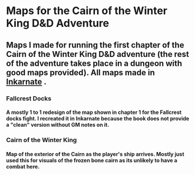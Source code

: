 # Maps for the Cairn of the Winter King D&D Adventure
## Maps I made for running the first chapter of the Cairn of the Winter King D&D adventure (the rest of the adventure takes place in a dungeon with good maps provided). All maps made in [Inkarnate](https://inkarnate.com/) .

### Fallcrest Docks
#### A mostly 1 to 1 redesign of the map shown in chapter 1 for the Fallcrest docks fight. I recreated it in Inkarnate because the book does not provide a "clean" version without GM notes on it.

### Cairn of the Winter King
#### Map of the exterior of the Cairn as the player's ship arrives. Mostly just used this for visuals of the frozen bone cairn as its unlikely to have a combat here.
